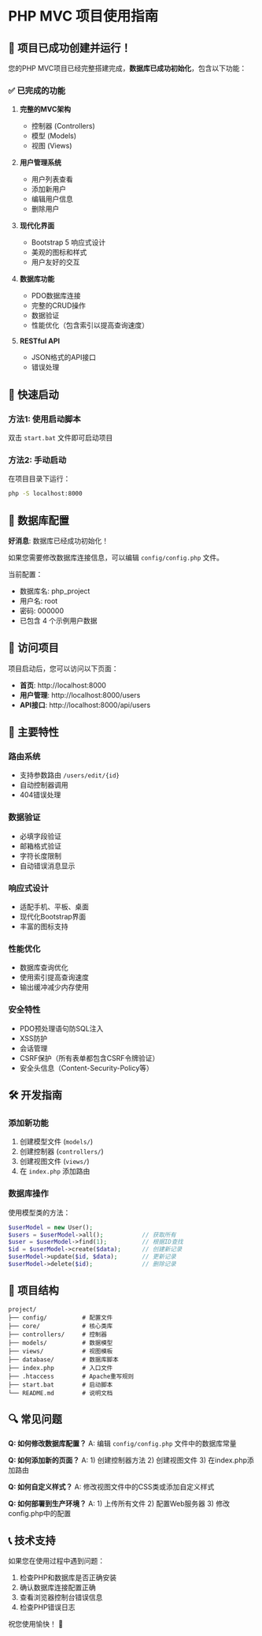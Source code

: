 # PHP MVC 项目使用指南

## 🎉 项目已成功创建并运行！

您的PHP MVC项目已经完整搭建完成，**数据库已成功初始化**，包含以下功能：

### ✅ 已完成的功能

1. **完整的MVC架构**
   - 控制器 (Controllers)
   - 模型 (Models) 
   - 视图 (Views)

2. **用户管理系统**
   - 用户列表查看
   - 添加新用户
   - 编辑用户信息
   - 删除用户

3. **现代化界面**
   - Bootstrap 5 响应式设计
   - 美观的图标和样式
   - 用户友好的交互

4. **数据库功能**
   - PDO数据库连接
   - 完整的CRUD操作
   - 数据验证
   - 性能优化（包含索引以提高查询速度）

5. **RESTful API**
   - JSON格式的API接口
   - 错误处理

## 🚀 快速启动

### 方法1: 使用启动脚本
双击 `start.bat` 文件即可启动项目

### 方法2: 手动启动
在项目目录下运行：
```bash
php -S localhost:8000
```

## 🔧 数据库配置

**好消息**: 数据库已经成功初始化！

如果您需要修改数据库连接信息，可以编辑 `config/config.php` 文件。

当前配置：
- 数据库名: php_project
- 用户名: root  
- 密码: 000000
- 已包含 4 个示例用户数据

## 📱 访问项目

项目启动后，您可以访问以下页面：

- **首页**: http://localhost:8000
- **用户管理**: http://localhost:8000/users
- **API接口**: http://localhost:8000/api/users

## 🎯 主要特性

### 路由系统
- 支持参数路由 `/users/edit/{id}`
- 自动控制器调用
- 404错误处理

### 数据验证
- 必填字段验证
- 邮箱格式验证
- 字符长度限制
- 自动错误消息显示

### 响应式设计
- 适配手机、平板、桌面
- 现代化Bootstrap界面
- 丰富的图标支持

### 性能优化
- 数据库查询优化
- 使用索引提高查询速度
- 输出缓冲减少内存使用

### 安全特性
- PDO预处理语句防SQL注入
- XSS防护
- 会话管理
- CSRF保护（所有表单都包含CSRF令牌验证）
- 安全头信息（Content-Security-Policy等）

## 🛠️ 开发指南

### 添加新功能
1. 创建模型文件 (`models/`)
2. 创建控制器 (`controllers/`)
3. 创建视图文件 (`views/`)
4. 在 `index.php` 添加路由

### 数据库操作
使用模型类的方法：
```php
$userModel = new User();
$users = $userModel->all();           // 获取所有
$user = $userModel->find(1);          // 根据ID查找
$id = $userModel->create($data);      // 创建新记录
$userModel->update($id, $data);       // 更新记录
$userModel->delete($id);              // 删除记录
```

## 📁 项目结构
```
project/
├── config/          # 配置文件
├── core/            # 核心类库
├── controllers/     # 控制器
├── models/          # 数据模型
├── views/           # 视图模板
├── database/        # 数据库脚本
├── index.php        # 入口文件
├── .htaccess        # Apache重写规则
├── start.bat        # 启动脚本
└── README.md        # 说明文档
```

## 🔍 常见问题

**Q: 如何修改数据库配置？**
A: 编辑 `config/config.php` 文件中的数据库常量

**Q: 如何添加新的页面？**
A: 1) 创建控制器方法 2) 创建视图文件 3) 在index.php添加路由

**Q: 如何自定义样式？**
A: 修改视图文件中的CSS类或添加自定义样式

**Q: 如何部署到生产环境？**
A: 1) 上传所有文件 2) 配置Web服务器 3) 修改config.php中的配置

## 📞 技术支持

如果您在使用过程中遇到问题：
1. 检查PHP和数据库是否正确安装
2. 确认数据库连接配置正确
3. 查看浏览器控制台错误信息
4. 检查PHP错误日志

祝您使用愉快！ 🎉